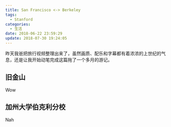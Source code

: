 ```yaml
---
title: San Francisco <-> Berkeley
tags:
  - Stanford
categories:
  - 生活
date: 2018-06-22 23:59:29
update: 2018-07-30 19:24:05
---
```


昨天我爸把旅行视频整理出来了，虽然画质、配乐和字幕都有着浓浓的上世纪的气息，还是让我开始动笔完成这篇拖了一个多月的游记。

<!-- more -->

## 旧金山

Wow

## 加州大学伯克利分校

Nah
